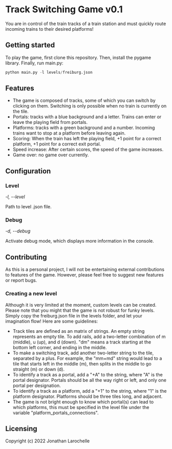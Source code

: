 # Track Switching Game v0.1
You are in control of the train tracks of a train station and must quickly route incoming trains to their desired platforms!

## Getting started
To play the game, first clone this repository.
Then, install the pygame library.
Finally, run main.py:
```Python
python main.py -l levels/freiburg.json
```

## Features
- The game is composed of tracks, some of which you can switch by clicking on them. Switching is only possible when no train is currently on the tile.
- Portals: tracks with a blue background and a letter. Trains can enter or leave the playing field from portals.
- Platforms: tracks with a green background and a number. Incoming trains want to stop at a platform before leaving again.
- Scoring: When the train has left the playing field, +1 point for a correct platform, +1 point for a correct exit portal.
- Speed increase: After certain scores, the speed of the game increases.
- Game over: no game over currently.

## Configuration
### Level
*-l, --level*

Path to level .json file.

### Debug
*-d, --debug*

Activate debug mode, which displays more information in the console.

## Contributing
As this is a personal project, I will not be entertaining external contributions to features of the game. However, please feel free to suggest new features or report bugs.
### Creating a new level
Although it is very limited at the moment, custom levels can be created. Please note that you might that the game is not robust for funky levels.
Simply copy the freiburg.json file in the levels folder, and let your imagination flow! Here are some guidelines:
- Track tiles are defined as an matrix of strings. An empty string represents an empty tile. To add rails, add a two-letter combination of m (middle), u (up), and d (down). "dm" means a track starting at the bottom left corner, and ending in the middle.
- To make a switching track, add another two-letter string to the tile, separated by a plus. For example, the "mm+md" string would lead to a tile that starts left in the middle (m), then splits in the middle to go straight (m) or down (d).
- To identify a track as a portal, add a "+A" to the string, where "A" is the portal designator. Portals should be all the way right or left, and only one portal per designation.
- To identify a track as a platform, add a "+1" to the string, where "1" is the platform designator. Platforms should be three tiles long, and adjacent.
- The game is not bright enough to know which portal(s) can lead to which platforms, this must be specified in the level file under the variable "platform_portals_connections".

## Licensing
Copyright (c) 2022 Jonathan Larochelle